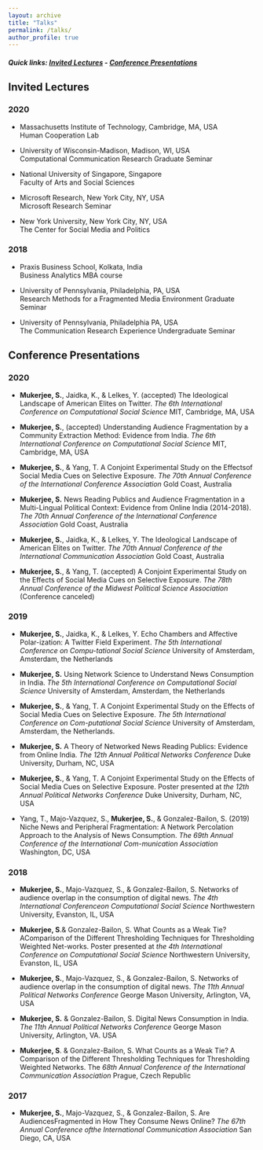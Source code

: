 ```yaml
---
layout: archive
title: "Talks"
permalink: /talks/
author_profile: true
---
```


##### Quick links: [Invited Lectures](./#invited-lectures) - [Conference Presentations](./#conference-presentations)

## Invited Lectures

### 2020 

* Massachusetts Institute of Technology, Cambridge, MA, USA<br>
Human Cooperation Lab<br>

* University of Wisconsin-Madison, Madison, WI, USA<br>
Computational Communication Research Graduate Seminar<br>

* National University of Singapore, Singapore<br>
Faculty of Arts and Social Sciences<br>

* Microsoft Research, New York City, NY, USA<br>
Microsoft Research Seminar

* New York University, New York City, NY, USA<br>
The Center for Social Media and Politics<br>

### 2018
* Praxis Business School, Kolkata, India<br>
Business Analytics MBA course

* University of Pennsylvania, Philadelphia, PA, USA<br>
Research Methods for a Fragmented Media Environment Graduate Seminar<br>

* University of Pennsylvania, Philadelphia PA, USA<br>
The Communication Research Experience Undergraduate Seminar

## Conference Presentations

### 2020

* **Mukerjee, S.**, Jaidka, K., & Lelkes, Y. (accepted) The Ideological Landscape of American Elites on Twitter. *The 6th International Conference on Computational Social Science* MIT, Cambridge, MA, USA

* **Mukerjee, S.**, (accepted) Understanding Audience Fragmentation by a Community Extraction Method: Evidence from India. *The 6th International Conference on Computational Social Science* MIT, Cambridge, MA, USA

* **Mukerjee, S.**, & Yang, T.  A Conjoint Experimental Study on the Effectsof Social Media Cues on Selective Exposure. *The 70th Annual Conference of the International Conference Association* Gold Coast, Australia

* **Mukerjee, S.** News Reading Publics and Audience Fragmentation in a Multi-Lingual Political Context: Evidence from Online India (2014-2018). *The 70th Annual Conference of the International Conference Association* Gold Coast, Australia

* **Mukerjee, S.**, Jaidka, K., & Lelkes, Y.  The Ideological Landscape of American Elites on Twitter. *The 70th Annual Conference of the International Communication Association* Gold Coast, Australia

* **Mukerjee, S.**, & Yang, T. (accepted) A Conjoint Experimental Study on the Effects of Social Media Cues on Selective Exposure. *The 78th Annual Conference of the Midwest Political Science Association* (Conference canceled)

### 2019

* **Mukerjee, S.**, Jaidka, K., & Lelkes, Y. Echo Chambers and Affective Polar-ization: A Twitter Field Experiment. *The 5th International Conference on Compu-tational Social Science* University of Amsterdam, Amsterdam, the Netherlands

* **Mukerjee, S.** Using Network Science to Understand News Consumption in India. *The 5th International Conference on Computational Social Science* University of Amsterdam, Amsterdam, the Netherlands

* **Mukerjee, S.**, & Yang, T. A Conjoint Experimental Study on the Effects of Social Media Cues on Selective Exposure. *The 5th International Conference on Com-putational Social Science* University of Amsterdam, Amsterdam, the Netherlands.

* **Mukerjee, S.** A Theory of Networked News Reading Publics: Evidence from Online India. *The 12th Annual Political Networks Conference* Duke University, Durham, NC, USA

* **Mukerjee, S.**, & Yang, T. A Conjoint Experimental Study on the Effects of Social Media Cues on Selective Exposure. Poster presented at *the 12th Annual Political Networks Conference* Duke University, Durham, NC, USA

* Yang, T., Majo-Vazquez, S., **Mukerjee, S.**, & Gonzalez-Bailon, S. (2019) Niche News and Peripheral Fragmentation: A Network Percolation Approach to the Analysis of News Consumption. *The 69th Annual Conference of the International Com-munication Association* Washington, DC, USA

### 2018

* **Mukerjee, S.**, Majo-Vazquez, S., & Gonzalez-Bailon, S. Networks of audience overlap in the consumption of digital news. *The 4th International Conferenceon Computational Social Science* Northwestern University, Evanston, IL, USA

* **Mukerjee, S**.& Gonzalez-Bailon, S. What Counts as a Weak Tie? AComparison of the Different Thresholding Techniques for Thresholding Weighted Net-works. Poster presented at *the 4th International Conference on Computational Social Science* Northwestern University, Evanston, IL, USA

* **Mukerjee, S.**, Majo-Vazquez, S., & Gonzalez-Bailon, S. Networks of audience overlap in the consumption of digital news. *The 11th Annual Political Networks Conference* George Mason University, Arlington, VA, USA

* **Mukerjee, S.** & Gonzalez-Bailon, S. Digital News Consumption in India. *The 11th Annual Political Networks Conference* George Mason University, Arlington, VA. USA

* **Mukerjee, S**. & Gonzalez-Bailon, S. What Counts as a Weak Tie? A Comparison of the Different Thresholding Techniques for Thresholding Weighted Networks. The *68th Annual Conference of the International Communication Association* Prague, Czech Republic

### 2017

* **Mukerjee, S.**, Majo-Vazquez, S., & Gonzalez-Bailon, S. Are AudiencesFragmented in How They Consume News Online? *The 67th Annual Conference ofthe International Communication Association* San Diego, CA, USA

<!--stackedit_data:
eyJoaXN0b3J5IjpbLTEyMzk2MjM5NzMsLTE2NzY0NTI4NjYsMj
A2NDY0OTQxMV19
-->